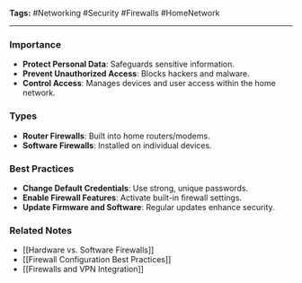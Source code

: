 **Tags:** #Networking #Security #Firewalls #HomeNetwork

---

### **Importance**

- **Protect Personal Data**: Safeguards sensitive information.
- **Prevent Unauthorized Access**: Blocks hackers and malware.
- **Control Access**: Manages devices and user access within the home network.

### **Types**

- **Router Firewalls**: Built into home routers/modems.
- **Software Firewalls**: Installed on individual devices.

### **Best Practices**

- **Change Default Credentials**: Use strong, unique passwords.
- **Enable Firewall Features**: Activate built-in firewall settings.
- **Update Firmware and Software**: Regular updates enhance security.

### **Related Notes**

- [[Hardware vs. Software Firewalls]]
- [[Firewall Configuration Best Practices]]
- [[Firewalls and VPN Integration]]